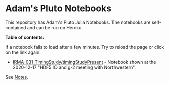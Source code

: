 # Adam's Pluto Notebooks

This repository has Adam's Pluto Julia Notebooks. The notebooks are self-contained and can be run on Heroku.

**Table of contents:**

If a notebook fails to load after a few minutes. Try to reload the page or click on the link again.

- [IRMA-031-TimingStudy/timingStudyPresent](http://enigmatic-dawn-62308.herokuapp.com/open?path=IRMA-031-TimingStudy%2FtimingStudyPresent.jl) - Notebook shown at the 2020-12-17 "HDF5 IO and g-2 meeting with Northwestern".


See [Notes](Notes.md).